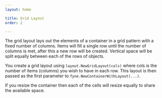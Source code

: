 ```yaml
---
layout: home

title: Grid Layout
order: 2

---
```


The grid layout lays out the elements of a container in a grid pattern
with a fixed number of columns. Items will fill a single row until the
number of columns is met, after this a new row will be created.
Vertical space will be split equally between each of the rows of objects.

You create a grid layout using `layout.NewGridLayout(cols)` where cols
is the number of items (columns) you wish to have in each row. This
layout is then passed as the first parameter to
`fyne.NewContainerWithLayout(...)`.

If you resize the container then each of the cells will resize equally
to share the available space.
